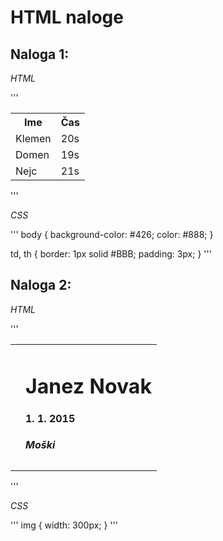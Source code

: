 HTML naloge
====

Naloga 1:
----
*HTML*

'''
<center>
  <table>
    <tr>
      <th>Ime</th>
      <th>Čas</th>
    </tr>
    <tr>
      <td>Klemen</td>
      <td>20s</td>
    </tr>
    <tr>
      <td>Domen</td>
      <td>19s</td>
    </tr>
    <tr>
      <td>Nejc</td>
      <td>21s</td>
    </tr>
  </table>
</center>
'''

*CSS*

'''
body {
  background-color: #426;
  color: #888;
}

td, th {
  border: 1px solid #BBB;
  padding: 3px;
}
'''

Naloga 2:
----

*HTML*

'''
<table>
  <tr>
    <td><img src="http://pixabay.com/get/33197439553c26001d52/1433782624/avatar-159236_1280.png?direct" alt="" /></td>
    <td>
      <h1>Janez Novak</h1>
      <h4>1. 1. 2015</h4>
      <h5>Moški</h5>
    </td>
  </tr>
</table>
'''

*CSS*

'''
img {
  width: 300px;
}
'''
